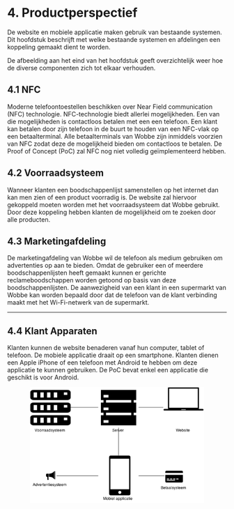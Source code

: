 # 4. Productperspectief
De website en mobiele applicatie maken gebruik van bestaande systemen. Dit hoofdstuk beschrijft
met welke bestaande systemen en afdelingen een koppeling gemaakt dient te worden.

De afbeelding aan het eind van het hoofdstuk geeft overzichtelijk weer hoe de diverse 
componenten zich tot elkaar verhouden.

## 4.1 NFC
Moderne telefoontoestellen beschikken over Near Field communication (NFC) technologie.
NFC-technologie biedt allerlei mogelijkheden. Een van die mogelijkheden is contactloos betalen met
een een telefoon. Een klant kan betalen door zijn telefoon in de buurt te houden van een NFC-vlak
op een betaalterminal. Alle betaalterminals van Wobbe zijn inmiddels voorzien van NFC zodat deze de
mogelijkheid bieden om contactloos te betalen. De Proof of Concept (PoC) zal NFC nog niet volledig
geïmplementeerd hebben.

## 4.2 Voorraadsysteem
Wanneer klanten een boodschappenlijst samenstellen op het internet dan kan men zien of een product
voorradig is. De website zal hiervoor gekoppeld moeten worden met het voorraadsysteem dat Wobbe 
gebruikt. Door deze koppeling hebben klanten de mogelijkheid om te zoeken door alle producten.

## 4.3 Marketingafdeling
De marketingafdeling van Wobbe wil de telefoon als medium gebruiken om advertenties op aan te
bieden. Omdat de gebruiker een of meerdere boodschappenlijsten heeft gemaakt kunnen er gerichte
reclameboodschappen worden getoond op basis van deze boodschappenlijsten. De aanwezigheid van een
klant in een supermarkt van Wobbe kan worden bepaald door dat de telefoon van de klant verbinding
maakt met het Wi-Fi-netwerk van de supermarkt.

---

## 4.4 Klant Apparaten
Klanten kunnen de website benaderen vanaf hun computer, tablet of telefoon. De mobiele applicatie
draait op een smartphone. Klanten dienen een Apple iPhone of een telefoon met Android te hebben om
deze applicatie te kunnen gebruiken. De PoC bevat enkel een applicatie die geschikt is voor
Android.

<center><div style="width: 400px">

![Overzicht hoe de website en mobiele applicatie zich tot andere system verhouden][1]

</div></center>

[1]: assets/product_perspective.png "Overzicht hoe de website en de mobiele applicatie zich tot andere systemen verhouden" 
